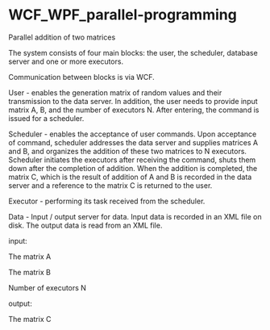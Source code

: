 WCF_WPF_parallel-programming
============================

Parallel addition of two matrices

The system consists of four main blocks: the user, the scheduler, database server and one or more executors.

Communication between blocks is via WCF.


User - enables the generation matrix of random values and their transmission to the data server. In addition, the user needs to provide input matrix A, B, and the number of executors N. After entering, the command is issued for a scheduler. 

Scheduler - enables the acceptance of user commands. Upon acceptance of command, scheduler addresses the data server and supplies matrices A and B, and organizes the addition of these two matrices to N executors. Scheduler initiates the executors after receiving the command, shuts them down after the completion of addition. When the addition is completed, the matrix C, which is the result of addition of A and B is recorded in the data server and a reference to the matrix C is returned to the user.  

Executor - performing its task received from the scheduler. 

Data - Input / output server for data. Input data is recorded in an XML file on disk. The output data is read from an XML file. 


input: 

The matrix A 

The matrix B 

Number of executors N 


output: 

The matrix C

